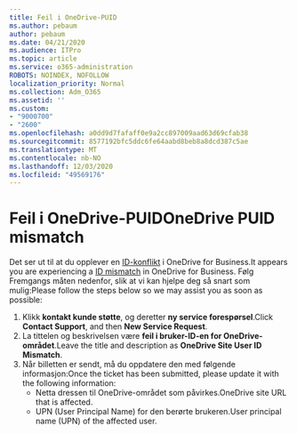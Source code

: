 ```yaml
---
title: Feil i OneDrive-PUID
ms.author: pebaum
author: pebaum
ms.date: 04/21/2020
ms.audience: ITPro
ms.topic: article
ms.service: o365-administration
ROBOTS: NOINDEX, NOFOLLOW
localization_priority: Normal
ms.collection: Adm_O365
ms.assetid: ''
ms.custom:
- "9000700"
- "2600"
ms.openlocfilehash: a0dd9d7fafaff0e9a2cc897009aad63d69cfab38
ms.sourcegitcommit: 8577192bfc5ddc6fe64aabd8beb8a8dcd387c5ae
ms.translationtype: MT
ms.contentlocale: nb-NO
ms.lasthandoff: 12/03/2020
ms.locfileid: "49569176"
---
```

# <a name="onedrive-puid-mismatch"></a><span data-ttu-id="a4ca8-102">Feil i OneDrive-PUID</span><span class="sxs-lookup"><span data-stu-id="a4ca8-102">OneDrive PUID mismatch</span></span>

<span data-ttu-id="a4ca8-103">Det ser ut til at du opplever en [ID-konflikt](https://docs.microsoft.com/sharepoint/troubleshoot/administration/access-denied-or-need-permission-error-sharepoint-online-or-onedrive-for-business#when-accessing-a-onedrive-site) i OneDrive for Business.</span><span class="sxs-lookup"><span data-stu-id="a4ca8-103">It appears you are experiencing a [ID mismatch](https://docs.microsoft.com/sharepoint/troubleshoot/administration/access-denied-or-need-permission-error-sharepoint-online-or-onedrive-for-business#when-accessing-a-onedrive-site) in OneDrive for Business.</span></span> <span data-ttu-id="a4ca8-104">Følg Fremgangs måten nedenfor, slik at vi kan hjelpe deg så snart som mulig:</span><span class="sxs-lookup"><span data-stu-id="a4ca8-104">Please follow the steps below so we may assist you as soon as possible:</span></span>

1. <span data-ttu-id="a4ca8-105">Klikk  **kontakt kunde støtte**, og deretter  **ny service forespørsel**.</span><span class="sxs-lookup"><span data-stu-id="a4ca8-105">Click  **Contact Support**, and then  **New Service Request**.</span></span>
2. <span data-ttu-id="a4ca8-106">La tittelen og beskrivelsen være  **feil i bruker-ID-en for OneDrive-området**.</span><span class="sxs-lookup"><span data-stu-id="a4ca8-106">Leave the title and description as  **OneDrive Site User ID Mismatch**.</span></span>
3. <span data-ttu-id="a4ca8-107">Når billetten er sendt, må du oppdatere den med følgende informasjon:</span><span class="sxs-lookup"><span data-stu-id="a4ca8-107">Once the ticket has been submitted, please update it with the following information:</span></span>
    - <span data-ttu-id="a4ca8-108">Netta dressen til OneDrive-området som påvirkes.</span><span class="sxs-lookup"><span data-stu-id="a4ca8-108">OneDrive site URL that is affected.</span></span>
    - <span data-ttu-id="a4ca8-109">UPN (User Principal Name) for den berørte brukeren.</span><span class="sxs-lookup"><span data-stu-id="a4ca8-109">User principal name (UPN) of the affected user.</span></span>
